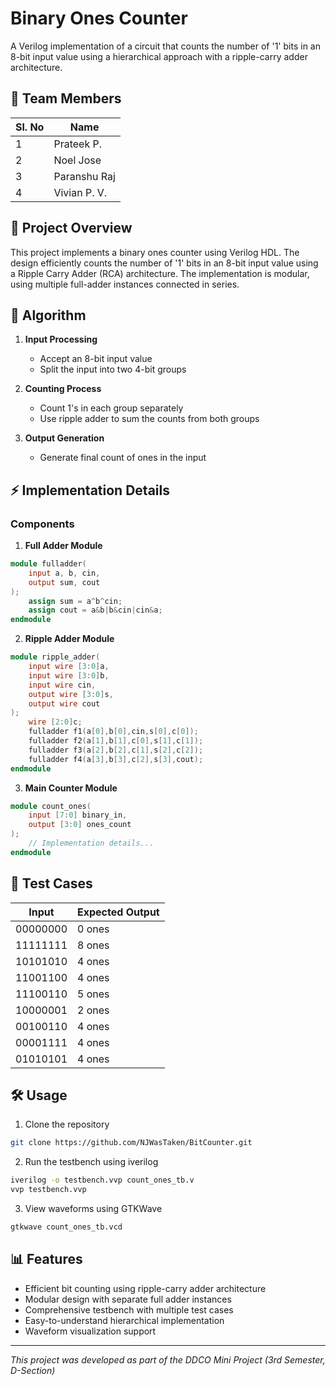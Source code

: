 # Binary Ones Counter
A Verilog implementation of a circuit that counts the number of '1' bits in an 8-bit input value using a hierarchical approach with a ripple-carry adder architecture.

## 👥 Team Members
| Sl. No | Name |
|--------|------|
| 1 | Prateek P. |
| 2 | Noel Jose |
| 3 | Paranshu Raj |
| 4 | Vivian P. V. |

## 🎯 Project Overview
This project implements a binary ones counter using Verilog HDL. The design efficiently counts the number of '1' bits in an 8-bit input value using a Ripple Carry Adder (RCA) architecture. The implementation is modular, using multiple full-adder instances connected in series.

## 🔄 Algorithm
1. **Input Processing**
   - Accept an 8-bit input value
   - Split the input into two 4-bit groups

2. **Counting Process**
   - Count 1's in each group separately
   - Use ripple adder to sum the counts from both groups

3. **Output Generation**
   - Generate final count of ones in the input

## ⚡ Implementation Details

### Components

1. **Full Adder Module**
```verilog
module fulladder(
    input a, b, cin,
    output sum, cout
);
    assign sum = a^b^cin;
    assign cout = a&b|b&cin|cin&a;
endmodule
```

2. **Ripple Adder Module**
```verilog
module ripple_adder(
    input wire [3:0]a,
    input wire [3:0]b,
    input wire cin,
    output wire [3:0]s,
    output wire cout
);
    wire [2:0]c;
    fulladder f1(a[0],b[0],cin,s[0],c[0]);
    fulladder f2(a[1],b[1],c[0],s[1],c[1]);
    fulladder f3(a[2],b[2],c[1],s[2],c[2]);
    fulladder f4(a[3],b[3],c[2],s[3],cout);
endmodule
```

3. **Main Counter Module**
```verilog
module count_ones(
    input [7:0] binary_in,
    output [3:0] ones_count
);
    // Implementation details...
endmodule
```

## 🧪 Test Cases
| Input | Expected Output |
|-------|----------------|
| 00000000 | 0 ones |
| 11111111 | 8 ones |
| 10101010 | 4 ones |
| 11001100 | 4 ones |
| 11100110 | 5 ones |
| 10000001 | 2 ones |
| 00100110 | 4 ones |
| 00001111 | 4 ones |
| 01010101 | 4 ones |

## 🛠️ Usage

1. Clone the repository
```bash
git clone https://github.com/NJWasTaken/BitCounter.git
```

2. Run the testbench using iverilog
```bash
iverilog -o testbench.vvp count_ones_tb.v
vvp testbench.vvp
```

3. View waveforms using GTKWave
```bash
gtkwave count_ones_tb.vcd
```

## 📊 Features
- Efficient bit counting using ripple-carry adder architecture
- Modular design with separate full adder instances
- Comprehensive testbench with multiple test cases
- Easy-to-understand hierarchical implementation
- Waveform visualization support

---
*This project was developed as part of the DDCO Mini Project (3rd Semester, D-Section)*
